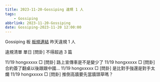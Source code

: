 ```yaml
---
title: 2023-11-20-Gossiping 違規 1 人
tags:
    - Gossiping
abbrlink: 2023-11-20-Gossiping
date: Gossiping-2023-11-20 12:00:00
---
```

Gossiping 板 [板規連結](https://www.ptt.cc/bbs/Gossiping/M.1637425085.A.07D.html)
昨天違規 1 人
<!-- more -->

違規清單
單日 [問卦] 不得超過 3 篇

11/19 hongxxxxx □ [問卦] 路上宣傳車是不是變少了
11/19 hongxxxxx □ [問卦] 合約簽了翻桌以後跟跟中國…
11/19 hongxxxxx □ [問卦] 是比對手強還是對手太爛
11/19 hongxxxxx □ [問卦] 推倒高牆要先當牆頭草嗎？